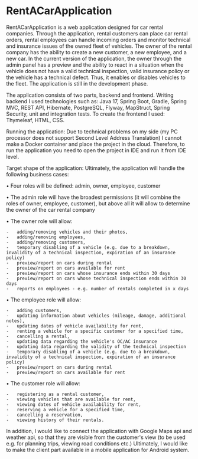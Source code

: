 # RentACarApplication
RentACarApplication is a web application designed for car rental companies. Through the application, rental customers can place car rental orders, 
rental employees can handle incoming orders and monitor technical and insurance issues of the owned fleet of vehicles. The owner of the rental company has the ability to create a new customer, a new employee, and a new car. 
In the current version of the application, the owner through the admin panel has a preview and the ability to react in a situation when the vehicle does not have a valid technical inspection, 
valid insurance policy or the vehicle has a technical defect. Thus, it enables or disables vehicles to the fleet. 
The application is still in the development phase.

The application consists of two parts, backend and frontend. 
Writing backend I used technologies such as: Java 17, Spring Boot, Gradle, Spring MVC, REST API, Hibernate, PostgreSQL, Flyway, MapStruct, Spring Security, unit and integration tests. 
To create the frontend I used: Thymeleaf, HTML, CSS.

Running the application: Due to technical problems on my side (my PC processor does not support Second Level Address Translation) I cannot make a Docker container and place the project in the cloud. 
Therefore, to run the application you need to open the project in IDE and run it from IDE level.

Target shape of the application: 
Ultimately, the application will handle the following business cases:

•	Four roles will be defined: admin, owner, employee, customer

•	The admin role will have the broadest permissions (it will combine the roles of owner, employee, customer), 
	but above all it will allow to determine the owner of the car rental company
 
•	The owner role will allow:

	-	adding/removing vehicles and their photos,
	-	adding/removing employees,
	-	adding/removing customers,
	-	temporary disabling of a vehicle (e.g. due to a breakdown, invalidity of a technical inspection, expiration of an insurance policy)
	-	preview/report on cars during rental
	-	preview/report on cars available for rent
	-	preview/report on cars whose insurance ends within 30 days
	-	preview/report on cars whose technical inspection ends within 30 days
	-	reports on employees - e.g. number of rentals completed in x days

•	The employee role will allow:

	-	adding customers,
	-	updating information about vehicles (mileage, damage, additional notes),
	-	updating dates of vehicle availability for rent,
	-	renting a vehicle for a specific customer for a specified time,
	-	cancelling a rental,
	-	updating data regarding the vehicle's OC/AC insurance
	-	updating data regarding the validity of the technical inspection
	-	temporary disabling of a vehicle (e.g. due to a breakdown, invalidity of a technical inspection, expiration of an insurance policy)
	-	preview/report on cars during rental
	-	preview/report on cars available for rent

•	The customer role will allow:

	-	registering as a rental customer,
	-	viewing vehicles that are available for rent,
	-	viewing dates of vehicle availability for rent,
	-	reserving a vehicle for a specified time,
	-	cancelling a reservation,
	-	viewing history of their rentals.

In addition, I would like to connect the application with Google Maps api and weather api, so that they are visible from the customer's view 
(to be used e.g. for planning trips, viewing road conditions etc.)
Ultimately, I would like to make the client part available in a mobile application for Android system.
